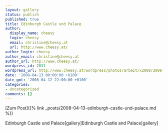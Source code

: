 ```yaml
---
layout: gallery
status: publish
published: true
title: Edinburgh Castle und Palace
author:
  display_name: cheesy
  login: cheesy
  email: christine@cheesy.at
  url: http://www.cheesy.at/
author_login: cheesy
author_email: christine@cheesy.at
author_url: http://www.cheesy.at/
wordpress_id: 2031
wordpress_url: http://www.cheesy.at/wordpress/photos/arbeit/x2008/2008-03/2008-04-13/
date: '2008-04-13 00:00:00 +0100'
date_gmt: '2008-04-12 22:00:00 +0100'
categories:
- Uncategorized
comments: []
---
```


[Zum Post]({% link _posts/2008-04-13-edinburgh-castle-und-palace.md %})
<!--:de-->Edinburgh Castle und Palace[gallery]<!--:--><!--:en-->Edinburgh Castle and Palace[gallery]<!--:-->
